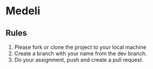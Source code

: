 # Medeli

Rules
----------
1. Please fork or clone the project to your local machine
2. Create a branch with your name from the dev branch.
3. Do your assignment, push and create a pull request.
